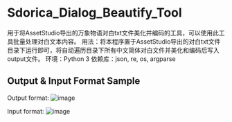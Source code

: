 # Sdorica_Dialog_Beautify_Tool
用于将AssetStudio导出的万象物语对白txt文件美化并编码的工具，可以使用此工具批量处理对白文本内容。
用法：将本程序置于AssetStudio导出的对白txt文件目录下运行即可，将自动遍历目录下所有中文简体对白文件并美化和编码后写入output文件。
环境：Python 3
依赖库：json, re, os, argparse

## Output & Input Format Sample
Output format:
![image](https://github.com/K7cl/Sdorica_Dialog_Beautify_Tool/blob/master/Sample/output_format_sample.png)

Input format:
![image](https://github.com/K7cl/Sdorica_Dialog_Beautify_Tool/blob/master/Sample/Input_format_sample.png)
